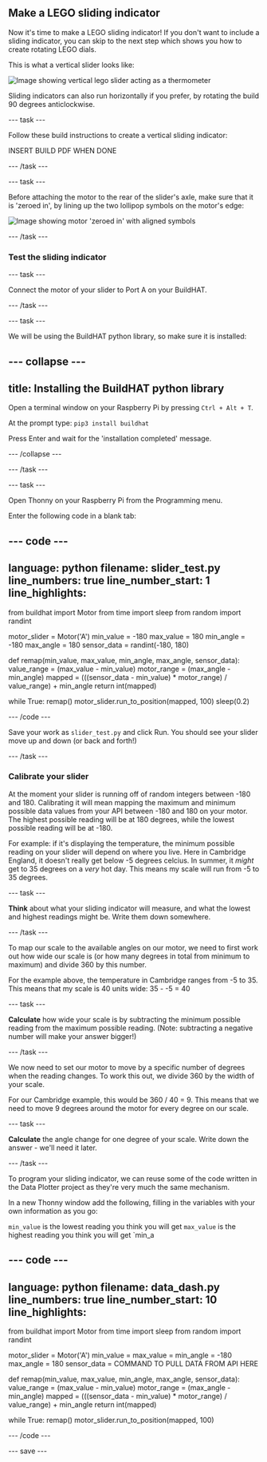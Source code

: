 ## Make a LEGO sliding indicator

Now it's time to make a LEGO sliding indicator! If you don't want to include a sliding indicator, you can skip to the next step which shows you how to create rotating LEGO dials.

This is what a vertical slider looks like:

![Image showing vertical lego slider acting as a thermometer](images/slider.jpg)

Sliding indicators can also run horizontally if you prefer, by rotating the build 90 degrees anticlockwise.

--- task ---

Follow these build instructions to create a vertical sliding indicator:

INSERT BUILD PDF WHEN DONE

--- /task --- 

--- task ---

Before attaching the motor to the rear of the slider's axle, make sure that it is 'zeroed in', by lining up the two lollipop symbols on the motor's edge:

![Image showing motor 'zeroed in' with aligned symbols](images/aligned_symbols.jpg)

--- /task ---

### Test the sliding indicator

--- task ---

Connect the motor of your slider to Port A on your BuildHAT.

--- /task ---

--- task ---

We will be using the BuildHAT python library, so make sure it is installed:

--- collapse ---
---
title: Installing the BuildHAT python library
---

Open a terminal window on your Raspberry Pi by pressing `Ctrl + Alt + T`.

At the prompt type: `pip3 install buildhat`

Press Enter and wait for the 'installation completed' message.

--- /collapse ---

--- /task ---

--- task ---

Open Thonny on your Raspberry Pi from the Programming menu. 

Enter the following code in a blank tab:

--- code ---
---
language: python
filename: slider_test.py
line_numbers: true
line_number_start: 1
line_highlights: 
---
from buildhat import Motor
from time import sleep
from random import randint

motor_slider = Motor('A')
min_value = -180
max_value = 180
min_angle = -180
max_angle = 180
sensor_data  = randint(-180, 180)

def remap(min_value, max_value, min_angle, max_angle, sensor_data):
    value_range = (max_value - min_value)
    motor_range = (max_angle - min_angle)
    mapped = (((sensor_data - min_value) * motor_range) / value_range) + min_angle
    return int(mapped)

while True:
    remap()
    motor_slider.run_to_position(mapped, 100)
    sleep(0.2)

--- /code ---

Save your work as `slider_test.py` and click Run. You should see your slider move up and down (or back and forth!)

--- /task ---

### Calibrate your slider

At the moment your slider is running off of random integers between -180 and 180. Calibrating it will mean mapping the maximum and minimum possible data values from your API between -180 and 180 on your motor. The highest possible reading will be at 180 degrees, while the lowest possible reading will be at -180.

For example: if it's displaying the temperature, the minimum possible reading on your slider will depend on where you live. Here in Cambridge England, it doesn't really get below -5 degrees celcius. In summer, it *might* get to 35 degrees on a *very* hot day. This means my scale will run from -5 to 35 degrees.

--- task ---

**Think** about what your sliding indicator will measure, and what the lowest and highest readings might be. Write them down somewhere.

--- /task ---

To map our scale to the available angles on our motor, we need to first work out how wide our scale is (or how many degrees in total from minimum to maximum) and divide 360 by this number. 

For the example above, the temperature in Cambridge ranges from -5 to 35. This means that my scale is 40 units wide: 35 - -5 = 40

--- task ---

**Calculate** how wide your scale is by subtracting the minimum possible reading from the maximum possible reading. (Note: subtracting a negative number will make your answer bigger!)

--- /task ---

We now need to set our motor to move by a specific number of degrees when the reading changes. To work this out, we divide 360 by the width of your scale. 

For our Cambridge example, this would be 360 / 40 = 9. This means that we need to move 9 degrees around the motor for every degree on our scale. 

--- task ---

**Calculate** the angle change for one degree of your scale. Write down the answer - we'll need it later. 

--- /task ---

To program your sliding indicator, we can reuse some of the code written in the Data Plotter project as they're very much the same mechanism.

In a new Thonny window add the following, filling in the variables with your own information as you go:

`min_value` is the lowest reading you think you will get
`max_value` is the highest reading you think you will get
`min_a

--- code ---
---
language: python
filename: data_dash.py
line_numbers: true
line_number_start: 10 
line_highlights: 
---
from buildhat import Motor
from time import sleep
from random import randint

motor_slider = Motor('A')
min_value = 
max_value = 
min_angle = -180
max_angle = 180
sensor_data  = COMMAND TO PULL DATA FROM API HERE

def remap(min_value, max_value, min_angle, max_angle, sensor_data):
    value_range = (max_value - min_value)
    motor_range = (max_angle - min_angle)
    mapped = (((sensor_data - min_value) * motor_range) / value_range) + min_angle
    return int(mapped)

while True:
    remap()
    motor_slider.run_to_position(mapped, 100)

--- /code ---


--- save ---
